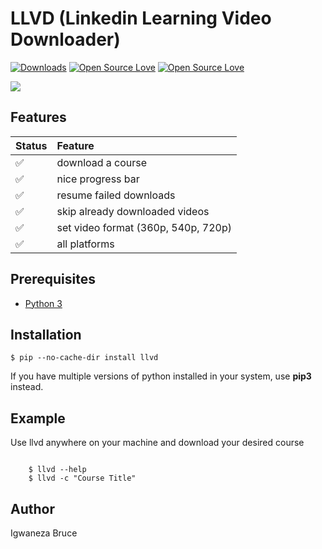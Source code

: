 # LLVD (Linkedin Learning Video Downloader)

[![Downloads](https://pepy.tech/badge/llvd)](https://pepy.tech/project/llvd)
[![Open Source Love](https://badges.frapsoft.com/os/v1/open-source.svg?v=102)](https://github.com/ellerbrock/open-source-badge/)
[![Open Source Love](https://badges.frapsoft.com/os/mit/mit.svg?v=102)](https://github.com/ellerbrock/open-source-badge/)

<p>
    <img src="https://raw.githubusercontent.com/knowbee/hosting/master/assets/progress_llvd.png" width="auto" height="auto"/>
</p>

## Features

| Status | Feature                             |
| :----- | :---------------------------------- |
| ✅     | download a course                   |
| ✅     | nice progress bar                   |
| ✅     | resume failed downloads             |
| ✅     | skip already downloaded videos      |
| ✅     | set video format (360p, 540p, 720p) |
| ✅     | all platforms                       |

## Prerequisites

- [Python 3](https://www.python.org/downloads/)

## Installation

    $ pip --no-cache-dir install llvd

If you have multiple versions of python installed in your system, use **pip3** instead.

## Example

Use llvd anywhere on your machine and download your desired course

```cli

    $ llvd --help
    $ llvd -c "Course Title"

```

## Author

Igwaneza Bruce

